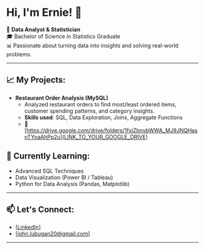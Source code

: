 <h1>Hi, I'm Ernie! 👋</h1>

🎯 **Data Analyst & Statistician**  
🎓 Bachelor of Science in Statistics Graduate  
📊 Passionate about turning data into insights and solving real-world problems.

---

<h2>📈 My Projects:</h2>

- <b>Restaurant Order Analysis (MySQL)</b>  
  - Analyzed restaurant orders to find most/least ordered items, customer spending patterns, and category insights.  
  - **Skills used**: SQL, Data Exploration, Joins, Aggregate Functions  
  - 📂 [https://drive.google.com/drive/folders/1fyjZbnvbWWA_MJ9JNQHasnTYoaAhPp2u](LINK_TO_YOUR_GOOGLE_DRIVE)



<h2>🌱 Currently Learning:</h2>

- Advanced SQL Techniques  
- Data Visualization (Power BI / Tableau)  
- Python for Data Analysis (Pandas, Matplotlib)

---

<h2>📫 Let's Connect:</h2>

- [[LinkedIn](https://www.linkedin.com/in/john-ernie-l-04b56a179/)]
- [john.lubugan20@gmail.com]

---

<!--
**[your-username]/[your-username]** is a ✨ _special_ ✨ repository because its `README.md` (this file) appears on your GitHub profile.

Future Goals:
- 📊 Add more SQL and Python projects
- 📚 Keep learning and growing in data analytics
- 🤝 Collaborate on data-related projects
-->

